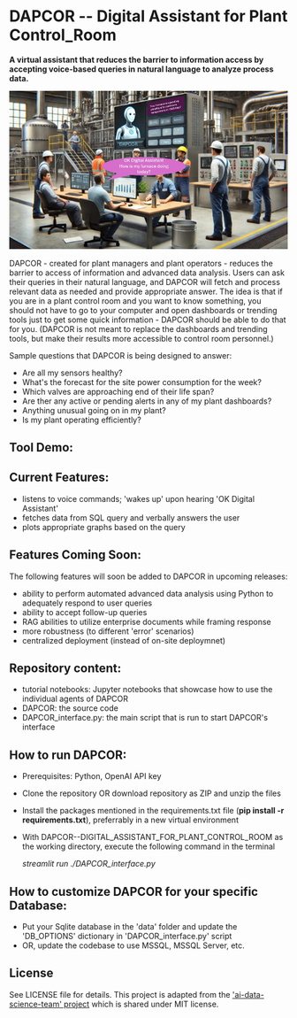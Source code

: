 # DAPCOR -- Digital Assistant for Plant Control_Room
**A virtual assistant that reduces the barrier to information access by accepting voice-based queries in natural language to analyze process data.**

![DAPCOR in Plant Control Room Illustration](/img/DAPCOR_usageIllustration.jpg)

DAPCOR - created for plant managers and plant operators - reduces the barrier to access of information and advanced data analysis. Users can ask their queries in their natural language, and DAPCOR will fetch and process relevant data as needed and provide appropriate answer. The idea is that if you are in a plant control room and you want to know something, you should not have to go to your computer and open dashboards or trending tools just to get some quick information - DAPCOR should be able to do that for you. (DAPCOR is not meant to replace the dashboards and trending tools, but make their results more accessible to control room personnel.)

Sample questions that DAPCOR is being designed to answer: 

- Are all my sensors healthy?
- What's the forecast for the site power consumption for the week?
- Which valves are approaching end of their life span?
- Are ther any active or pending alerts in any of my plant dashboards?
- Anything unusual going on in my plant?
- Is my plant operating efficiently?

## Tool Demo: 

<youtube link>

## Current Features: 

- listens to voice commands; 'wakes up' upon hearing 'OK Digital Assistant'
- fetches data from SQL query and verbally answers the user
- plots appropriate graphs based on the query

## Features Coming Soon: 

The following features will soon be added to DAPCOR in upcoming releases:

- ability to perform automated advanced data analysis using Python to adequately respond to user queries
- ability to accept follow-up queries
- RAG abilities to utilize enterprise documents while framing response
- more robustness (to different 'error' scenarios)
- centralized deployment (instead of on-site deploymnet)


## Repository content: 

- tutorial notebooks: Jupyter notebooks that showcase how to use the individual agents of DAPCOR 
- DAPCOR: the source code
- DAPCOR_interface.py: the main script that is run to start DAPCOR's interface

## How to run DAPCOR: 

- Prerequisites: Python, OpenAI API key 
- Clone the repository OR download repository as ZIP and unzip the files
- Install the packages mentioned in the requirements.txt file (**pip install -r requirements.txt**), preferrably in a new virtual environment
- With DAPCOR--DIGITAL_ASSISTANT_FOR_PLANT_CONTROL_ROOM as the working directory, execute the following command in the terminal

    *streamlit run ./DAPCOR_interface.py*

## How to customize DAPCOR for your specific Database: 

- Put your Sqlite database in the 'data' folder and update the 'DB_OPTIONS' dictionary in 'DAPCOR_interface.py' script
- OR, update the codebase to use MSSQL, MSSQL Server, etc. 

## License

See LICENSE file for details. 
This project is adapted from the ['ai-data-science-team' project](https://github.com/business-science/ai-data-science-team) which is shared under MIT license.

